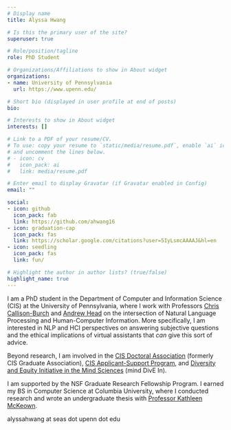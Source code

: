 ```yaml
---
# Display name
title: Alyssa Hwang

# Is this the primary user of the site?
superuser: true

# Role/position/tagline
role: PhD Student

# Organizations/Affiliations to show in About widget
organizations:
- name: University of Pennsylvania
  url: https://www.upenn.edu/

# Short bio (displayed in user profile at end of posts)
bio: 

# Interests to show in About widget
interests: []

# Link to a PDF of your resume/CV.
# To use: copy your resume to `static/media/resume.pdf`, enable `ai` icons in `params.toml`, 
# and uncomment the lines below.
# - icon: cv
#   icon_pack: ai
#   link: media/resume.pdf

# Enter email to display Gravatar (if Gravatar enabled in Config)
email: ""

social:
- icon: github
  icon_pack: fab
  link: https://github.com/ahwang16
- icon: graduation-cap
  icon_pack: fas
  link: https://scholar.google.com/citations?user=5IyLsmcAAAAJ&hl=en
- icon: seedling
  icon_pack: fas
  link: fun/

# Highlight the author in author lists? (true/false)
highlight_name: true
---
```

I am a PhD student in the Department of Computer and Information Science (CIS) 
at the University of Pennsylvania, where I work with Professors [Chris
Callison-Burch](https://www.cis.upenn.edu/~ccb/) and
[Andrew Head](https://andrewhead.info/) on the intersection of Natural Language
Processing and Human-Computer Information. More specifically, I am interested in
NLP and HCI perspectives on answering subjective questions and the ethical
implications of virtual assistants that _can_ give this sort of advice.

Beyond research, I am involved in the
[CIS Doctoral Association](https://www.seas.upenn.edu/~cisga/)
(formerly CIS Graduate Association), [CIS Applicant-Support Program](https://www.cis.upenn.edu/graduate/program-offerings/doctoral-program/), and [Diversity and Equity Initiative
in the Mind Sciences](https://web.sas.upenn.edu/dive/) (mind DivE In).

I am supported by the NSF Graduate Research Fellowship Program. I earned my BS in
Computer Science at Columbia University, where I conducted research and wrote an
undergraduate thesis with [Professor Kathleen McKeown](http://www.cs.columbia.edu/~kathy/).

alyssahwang at seas dot upenn dot edu